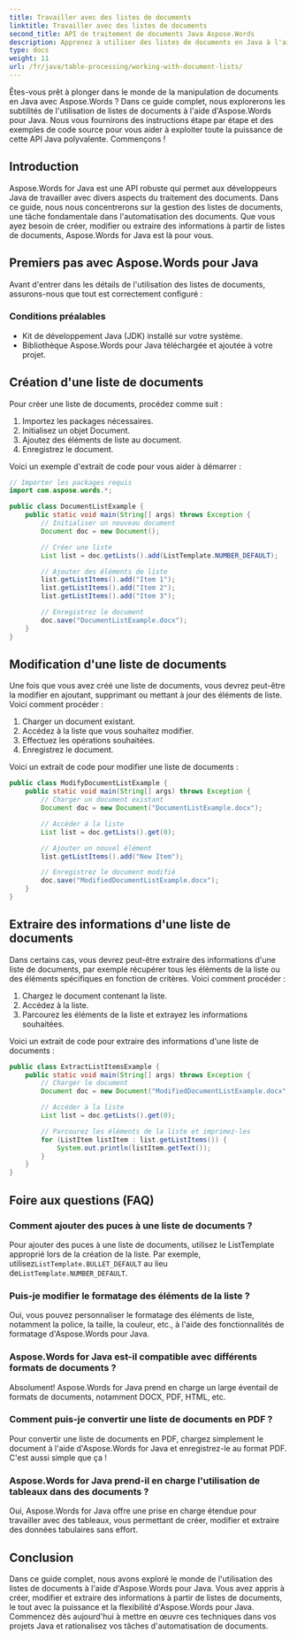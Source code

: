 ```yaml
---
title: Travailler avec des listes de documents
linktitle: Travailler avec des listes de documents
second_title: API de traitement de documents Java Aspose.Words
description: Apprenez à utiliser des listes de documents en Java à l'aide d'Aspose.Words pour Java. Ce guide étape par étape comprend des exemples de code source pour une manipulation efficace des documents.
type: docs
weight: 11
url: /fr/java/table-processing/working-with-document-lists/
---
```


Êtes-vous prêt à plonger dans le monde de la manipulation de documents en Java avec Aspose.Words ? Dans ce guide complet, nous explorerons les subtilités de l'utilisation de listes de documents à l'aide d'Aspose.Words pour Java. Nous vous fournirons des instructions étape par étape et des exemples de code source pour vous aider à exploiter toute la puissance de cette API Java polyvalente. Commençons !

## Introduction

Aspose.Words for Java est une API robuste qui permet aux développeurs Java de travailler avec divers aspects du traitement des documents. Dans ce guide, nous nous concentrerons sur la gestion des listes de documents, une tâche fondamentale dans l'automatisation des documents. Que vous ayez besoin de créer, modifier ou extraire des informations à partir de listes de documents, Aspose.Words for Java est là pour vous.

## Premiers pas avec Aspose.Words pour Java

Avant d'entrer dans les détails de l'utilisation des listes de documents, assurons-nous que tout est correctement configuré :

### Conditions préalables

- Kit de développement Java (JDK) installé sur votre système.
- Bibliothèque Aspose.Words pour Java téléchargée et ajoutée à votre projet.

## Création d'une liste de documents

Pour créer une liste de documents, procédez comme suit :

1. Importez les packages nécessaires.
2. Initialisez un objet Document.
3. Ajoutez des éléments de liste au document.
4. Enregistrez le document.

Voici un exemple d'extrait de code pour vous aider à démarrer :

```java
// Importer les packages requis
import com.aspose.words.*;

public class DocumentListExample {
    public static void main(String[] args) throws Exception {
        // Initialiser un nouveau document
        Document doc = new Document();

        // Créer une liste
        List list = doc.getLists().add(ListTemplate.NUMBER_DEFAULT);

        // Ajouter des éléments de liste
        list.getListItems().add("Item 1");
        list.getListItems().add("Item 2");
        list.getListItems().add("Item 3");

        // Enregistrez le document
        doc.save("DocumentListExample.docx");
    }
}
```

## Modification d'une liste de documents

Une fois que vous avez créé une liste de documents, vous devrez peut-être la modifier en ajoutant, supprimant ou mettant à jour des éléments de liste. Voici comment procéder :

1. Charger un document existant.
2. Accédez à la liste que vous souhaitez modifier.
3. Effectuez les opérations souhaitées.
4. Enregistrez le document.

Voici un extrait de code pour modifier une liste de documents :

```java
public class ModifyDocumentListExample {
    public static void main(String[] args) throws Exception {
        // Charger un document existant
        Document doc = new Document("DocumentListExample.docx");

        // Accéder à la liste
        List list = doc.getLists().get(0);

        // Ajouter un nouvel élément
        list.getListItems().add("New Item");

        // Enregistrez le document modifié
        doc.save("ModifiedDocumentListExample.docx");
    }
}
```

## Extraire des informations d'une liste de documents

Dans certains cas, vous devrez peut-être extraire des informations d'une liste de documents, par exemple récupérer tous les éléments de la liste ou des éléments spécifiques en fonction de critères. Voici comment procéder :

1. Chargez le document contenant la liste.
2. Accédez à la liste.
3. Parcourez les éléments de la liste et extrayez les informations souhaitées.

Voici un extrait de code pour extraire des informations d'une liste de documents :

```java
public class ExtractListItemsExample {
    public static void main(String[] args) throws Exception {
        // Charger le document
        Document doc = new Document("ModifiedDocumentListExample.docx");

        // Accéder à la liste
        List list = doc.getLists().get(0);

        // Parcourez les éléments de la liste et imprimez-les
        for (ListItem listItem : list.getListItems()) {
            System.out.println(listItem.getText());
        }
    }
}
```

## Foire aux questions (FAQ)

### Comment ajouter des puces à une liste de documents ?
 Pour ajouter des puces à une liste de documents, utilisez le ListTemplate approprié lors de la création de la liste. Par exemple, utilisez`ListTemplate.BULLET_DEFAULT` au lieu de`ListTemplate.NUMBER_DEFAULT`.

### Puis-je modifier le formatage des éléments de la liste ?
Oui, vous pouvez personnaliser le formatage des éléments de liste, notamment la police, la taille, la couleur, etc., à l'aide des fonctionnalités de formatage d'Aspose.Words pour Java.

### Aspose.Words for Java est-il compatible avec différents formats de documents ?
Absolument! Aspose.Words for Java prend en charge un large éventail de formats de documents, notamment DOCX, PDF, HTML, etc.

### Comment puis-je convertir une liste de documents en PDF ?
Pour convertir une liste de documents en PDF, chargez simplement le document à l'aide d'Aspose.Words for Java et enregistrez-le au format PDF. C'est aussi simple que ça !

### Aspose.Words for Java prend-il en charge l'utilisation de tableaux dans des documents ?
Oui, Aspose.Words for Java offre une prise en charge étendue pour travailler avec des tableaux, vous permettant de créer, modifier et extraire des données tabulaires sans effort.

## Conclusion

Dans ce guide complet, nous avons exploré le monde de l'utilisation des listes de documents à l'aide d'Aspose.Words pour Java. Vous avez appris à créer, modifier et extraire des informations à partir de listes de documents, le tout avec la puissance et la flexibilité d'Aspose.Words pour Java. Commencez dès aujourd'hui à mettre en œuvre ces techniques dans vos projets Java et rationalisez vos tâches d'automatisation de documents.
